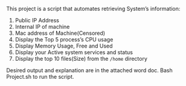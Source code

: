 This project is a script that automates retrieving System’s information:

1. Public IP Address
2. Internal IP of machine
3. Mac address of Machine(Censored)
4. Display the Top 5 process’s CPU usage
5. Display Memory Usage, Free and Used
6. Display your Active system services and status
7. Display the top 10 files(Size) from the `/home` directory

Desired output and explanation are in the attached word doc.
Bash Project.sh to run the script.
